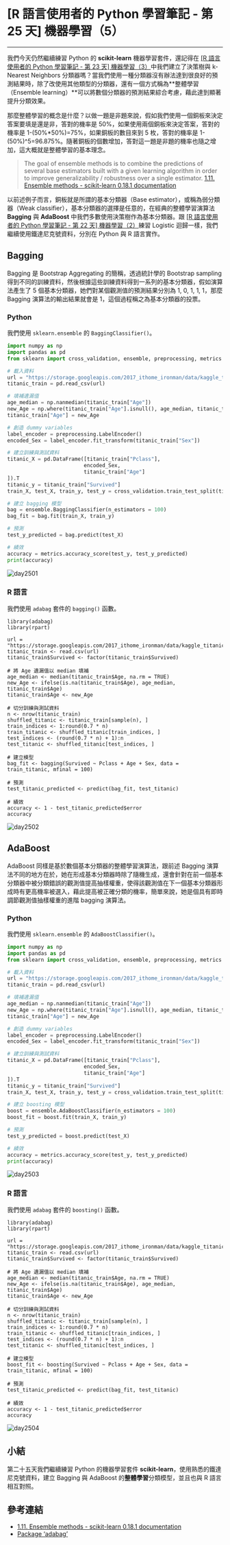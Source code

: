 # [R 語言使用者的 Python 學習筆記 - 第 25 天] 機器學習（5）

---

我們今天仍然繼續練習 Python 的 **scikit-learn** 機器學習套件，還記得在 [[R 語言使用者的 Python 學習筆記 - 第 23 天] 機器學習（3）](http://ithelp.ithome.com.tw/articles/10187191)中我們建立了決策樹與 k-Nearest Neighbors 分類器嗎？當我們使用一種分類器沒有辦法達到很良好的預測結果時，除了改使用其他類型的分類器，還有一個方式稱為**整體學習（Ensemble learning）**可以將數個分類器的預測結果綜合考慮，藉此達到顯著提升分類效果。

那麼整體學習的概念是什麼？以做一題是非題來說，假如我們使用一個銅板來決定答案要填是還是非，答對的機率是 50%，如果使用兩個銅板來決定答案，答對的機率是 1-(50%\*50%)=75%，如果銅板的數目來到 5 枚，答對的機率是 1-(50%)^5=96.875%。隨著銅板的個數增加，答對這一題是非題的機率也隨之增加，這大概就是整體學習的基本理念。

> The goal of ensemble methods is to combine the predictions of several base estimators built with a given learning algorithm in order to improve generalizability / robustness over a single estimator.
> [1.11. Ensemble methods - scikit-learn 0.18.1 documentation](http://scikit-learn.org/stable/modules/ensemble.html)

以前述例子而言，銅板就是所謂的基本分類器（Base estimator），或稱為弱分類器（Weak classifier），基本分類器的選擇是任意的，在經典的整體學習演算法 **Bagging** 與 **AdaBoost** 中我們多數使用決策樹作為基本分類器。跟 [[R 語言使用者的 Python 學習筆記 - 第 22 天] 機器學習（2）](http://ithelp.ithome.com.tw/articles/10187047)練習 Logistic 迴歸一樣，我們繼續使用鐵達尼克號資料，分別在 Python 與 R 語言實作。

## Bagging

Bagging 是 Bootstrap Aggregating 的簡稱，透過統計學的 Bootstrap sampling 得到不同的訓練資料，然後根據這些訓練資料得到一系列的基本分類器，假如演算法產生了 5 個基本分類器，她們對某個觀測值的預測結果分別為 1, 0, 1, 1, 1，那麼 Bagging 演算法的輸出結果就會是 1，這個過程稱之為基本分類器的投票。

### Python

我們使用 `sklearn.ensemble` 的 `BaggingClassifier()`。

```python
import numpy as np
import pandas as pd
from sklearn import cross_validation, ensemble, preprocessing, metrics

# 載入資料
url = "https://storage.googleapis.com/2017_ithome_ironman/data/kaggle_titanic_train.csv"
titanic_train = pd.read_csv(url)

# 填補遺漏值
age_median = np.nanmedian(titanic_train["Age"])
new_Age = np.where(titanic_train["Age"].isnull(), age_median, titanic_train["Age"])
titanic_train["Age"] = new_Age

# 創造 dummy variables
label_encoder = preprocessing.LabelEncoder()
encoded_Sex = label_encoder.fit_transform(titanic_train["Sex"])

# 建立訓練與測試資料
titanic_X = pd.DataFrame([titanic_train["Pclass"],
                         encoded_Sex,
                         titanic_train["Age"]
]).T
titanic_y = titanic_train["Survived"]
train_X, test_X, train_y, test_y = cross_validation.train_test_split(titanic_X, titanic_y, test_size = 0.3)

# 建立 bagging 模型
bag = ensemble.BaggingClassifier(n_estimators = 100)
bag_fit = bag.fit(train_X, train_y)

# 預測
test_y_predicted = bag.predict(test_X)

# 績效
accuracy = metrics.accuracy_score(test_y, test_y_predicted)
print(accuracy)
```

![day2501](https://storage.googleapis.com/2017_ithome_ironman/day2501.png)

### R 語言

我們使用 `adabag` 套件的 `bagging()` 函數。

```
library(adabag)
library(rpart)

url = "https://storage.googleapis.com/2017_ithome_ironman/data/kaggle_titanic_train.csv"
titanic_train <- read.csv(url)
titanic_train$Survived <- factor(titanic_train$Survived)

# 將 Age 遺漏值以 median 填補
age_median <- median(titanic_train$Age, na.rm = TRUE)
new_Age <- ifelse(is.na(titanic_train$Age), age_median, titanic_train$Age)
titanic_train$Age <- new_Age

# 切分訓練與測試資料
n <- nrow(titanic_train)
shuffled_titanic <- titanic_train[sample(n), ]
train_indices <- 1:round(0.7 * n)
train_titanic <- shuffled_titanic[train_indices, ]
test_indices <- (round(0.7 * n) + 1):n
test_titanic <- shuffled_titanic[test_indices, ]

# 建立模型
bag_fit <- bagging(Survived ~ Pclass + Age + Sex, data = train_titanic, mfinal = 100)

# 預測
test_titanic_predicted <- predict(bag_fit, test_titanic)

# 績效
accuracy <- 1 - test_titanic_predicted$error
accuracy
```

![day2502](https://storage.googleapis.com/2017_ithome_ironman/day2502.png)

## AdaBoost

AdaBoost 同樣是基於數個基本分類器的整體學習演算法，跟前述 Bagging 演算法不同的地方在於，她在形成基本分類器時除了隨機生成，還會針對在前一個基本分類器中被分類錯誤的觀測值提高抽樣權重，使得該觀測值在下一個基本分類器形成時有更高機率被選入，藉此提高被正確分類的機率，簡單來說，她是個具有即時調節觀測值抽樣權重的進階 bagging 演算法。

### Python

我們使用 `sklearn.ensemble` 的 `AdaBoostClassifier()`。

```python
import numpy as np
import pandas as pd
from sklearn import cross_validation, ensemble, preprocessing, metrics

# 載入資料
url = "https://storage.googleapis.com/2017_ithome_ironman/data/kaggle_titanic_train.csv"
titanic_train = pd.read_csv(url)

# 填補遺漏值
age_median = np.nanmedian(titanic_train["Age"])
new_Age = np.where(titanic_train["Age"].isnull(), age_median, titanic_train["Age"])
titanic_train["Age"] = new_Age

# 創造 dummy variables
label_encoder = preprocessing.LabelEncoder()
encoded_Sex = label_encoder.fit_transform(titanic_train["Sex"])

# 建立訓練與測試資料
titanic_X = pd.DataFrame([titanic_train["Pclass"],
                         encoded_Sex,
                         titanic_train["Age"]
]).T
titanic_y = titanic_train["Survived"]
train_X, test_X, train_y, test_y = cross_validation.train_test_split(titanic_X, titanic_y, test_size = 0.3)

# 建立 boosting 模型
boost = ensemble.AdaBoostClassifier(n_estimators = 100)
boost_fit = boost.fit(train_X, train_y)

# 預測
test_y_predicted = boost.predict(test_X)

# 績效
accuracy = metrics.accuracy_score(test_y, test_y_predicted)
print(accuracy)
```

![day2503](https://storage.googleapis.com/2017_ithome_ironman/day2503.png)

### R 語言

我們使用 `adabag` 套件的 `boosting()` 函數。

```
library(adabag)
library(rpart)

url = "https://storage.googleapis.com/2017_ithome_ironman/data/kaggle_titanic_train.csv"
titanic_train <- read.csv(url)
titanic_train$Survived <- factor(titanic_train$Survived)

# 將 Age 遺漏值以 median 填補
age_median <- median(titanic_train$Age, na.rm = TRUE)
new_Age <- ifelse(is.na(titanic_train$Age), age_median, titanic_train$Age)
titanic_train$Age <- new_Age

# 切分訓練與測試資料
n <- nrow(titanic_train)
shuffled_titanic <- titanic_train[sample(n), ]
train_indices <- 1:round(0.7 * n)
train_titanic <- shuffled_titanic[train_indices, ]
test_indices <- (round(0.7 * n) + 1):n
test_titanic <- shuffled_titanic[test_indices, ]

# 建立模型
boost_fit <- boosting(Survived ~ Pclass + Age + Sex, data = train_titanic, mfinal = 100)

# 預測
test_titanic_predicted <- predict(bag_fit, test_titanic)

# 績效
accuracy <- 1 - test_titanic_predicted$error
accuracy
```

![day2504](https://storage.googleapis.com/2017_ithome_ironman/day2504.png)

## 小結

第二十五天我們繼續練習 Python 的機器學習套件 **scikit-learn**，使用熟悉的鐵達尼克號資料，建立 Bagging 與 AdaBoost 的**整體學習**分類模型，並且也與 R 語言相互對照。

## 參考連結

- [1.11. Ensemble methods - scikit-learn 0.18.1 documentation](http://scikit-learn.org/stable/modules/ensemble.html)
- [Package ‘adabag’](https://cran.r-project.org/web/packages/adabag/adabag.pdf)